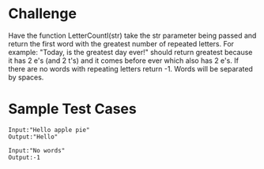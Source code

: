 # Challenge
Have the function LetterCountI(str) take the str parameter being passed and return the first word with the greatest number of repeated letters. For example: "Today, is the greatest day ever!" should return greatest because it has 2 e's (and 2 t's) and it comes before ever which also has 2 e's. If there are no words with repeating letters return -1. Words will be separated by spaces. 
# Sample Test Cases
```{r, engine='bash', count_lines}
Input:"Hello apple pie"
Output:"Hello"

Input:"No words"
Output:-1
```
